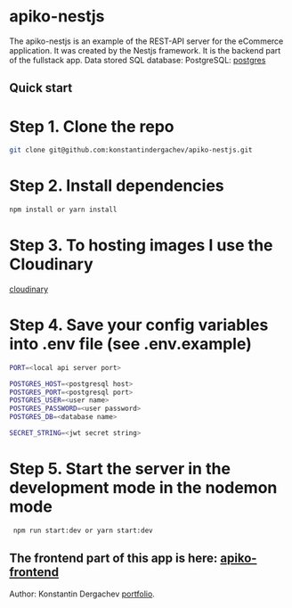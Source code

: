 # apiko-nestjs

The apiko-nestjs is an example of the REST-API server for the eCommerce application. It was created by the Nestjs framework. It is the backend part of the fullstack app. Data stored SQL database: PostgreSQL: [postgres](https://www.heroku.com/postgres)

## Quick start

# Step 1. Clone the repo

```bash
git clone git@github.com:konstantindergachev/apiko-nestjs.git
```

# Step 2. Install dependencies

```bash
npm install or yarn install
```

# Step 3. To hosting images I use the Cloudinary

[cloudinary](https://cloudinary.com/)

# Step 4. Save your config variables into .env file (see .env.example)

```sh
PORT=<local api server port>

POSTGRES_HOST=<postgresql host>
POSTGRES_PORT=<postgresql port>
POSTGRES_USER=<user name>
POSTGRES_PASSWORD=<user password>
POSTGRES_DB=<database name>

SECRET_STRING=<jwt secret string>

```

# Step 5. Start the server in the development mode in the nodemon mode

```bash
 npm run start:dev or yarn start:dev
```

## The frontend part of this app is here: [apiko-frontend](https://github.com/konstantindergachev/apiko-frontend)

Author:
Konstantin Dergachev [portfolio](http://dergachevkonstantin.surge.sh/).
